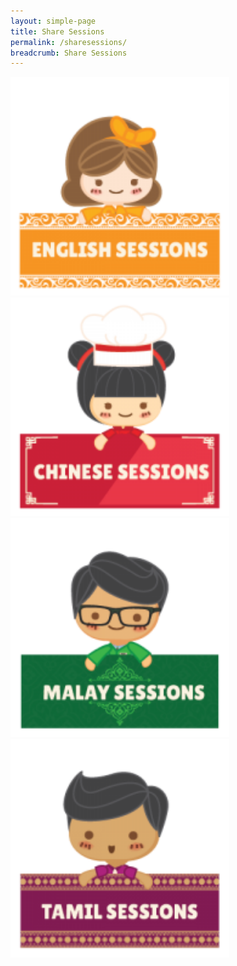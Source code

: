 ```yaml
---
layout: simple-page
title: Share Sessions
permalink: /sharesessions/
breadcrumb: Share Sessions
---
```

<div class="row is-multiline">
   <div clas="col is-one-quarter-widescreen is-half-desktop is-half-tablet " id="divParent1">
      <div class="col is-3"  id="divP1Child"> 
         <a href="/left-nav-one/sub-page-a/" >
         <img src="/images/sessions/SessionEng.png" alt="Eng" style="width:350px;" />
         </a>
      </div>
      <div class="col is-3">  
         <a href="/left-nav-one/sub-page-b/" >
         <img src="/images/sessions/SessionChi.png" alt="Eng" style="width:350px;" />
         </a>
      </div>
   </div>
   <div clas="col is-one-quarter-widescreen is-half-desktop is-half-tablet " id="divParent2">
      <div class="col is-3" id="divP2ChOne"> 
         <a href="/left-nav-one/sub-page-c/" >
         <img src="/images/sessions/SessionMalay.png" alt="Eng" style="width:350px;" />
         </a>
      </div>
      <div class="col is-3"> 
         <a href="/left-nav-one/sub-page-c/" >  
         <img src="/images/sessions/SessionTamil.png" alt="Eng" style="width:350px;" />
         </a>
      </div>
   </div>
</div>
